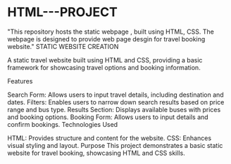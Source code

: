 # HTML---PROJECT
"This repository hosts the static webpage , built using HTML, CSS. The webpage is designed to provide web page desgin for travel booking website."
STATIC WEBSITE CREATION

A static travel website built using HTML and CSS, providing a basic framework for showcasing travel options and booking information.

Features

Search Form: Allows users to input travel details, including destination and dates.
Filters: Enables users to narrow down search results based on price range and bus type.
Results Section: Displays available buses with prices and booking options.
Booking Form: Allows users to input details and confirm bookings.
Technologies Used

HTML: Provides structure and content for the website.
CSS: Enhances visual styling and layout.
Purpose This project demonstrates a basic static website for travel booking, showcasing HTML and CSS skills.
